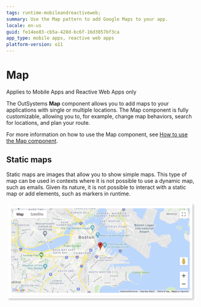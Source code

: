 ```yaml
---
tags: runtime-mobileandreactiveweb;  
summary: Use the Map pattern to add Google Maps to your app.
locale: en-us
guid: fe14ee83-cb5a-428d-bc6f-16d3857bf3ca
app_type: mobile apps, reactive web apps
platform-version: o11
---
```


# Map

<div class="info" markdown="1">

Applies to Mobile Apps and Reactive Web Apps only

</div>

The OutSystems **Map** component allows you to add maps to your applications with single or multiple locations. The Map component is fully customizable, allowing you to, for example, change map behaviors, search for locations, and plan your route.

For more information on how to use the Map component, see [How to use the Map component](map.md).
 
## Static maps 
Static maps are images that allow you to show simple maps. This type of map can be used in contexts where it is not possible to use a dynamic map, such as emails. Given its nature, it is not possible to interact with a static map or add elements, such as markers in runtime.

![Map pattern in the preview screen](<images/map-overview.png>)
